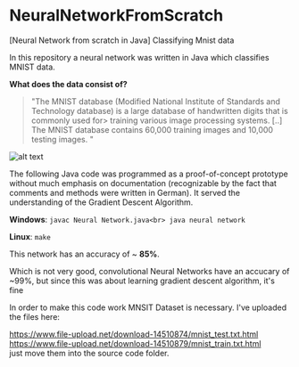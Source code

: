 # NeuralNetworkFromScratch
[Neural Network from scratch in Java] Classifying Mnist data

In this repository a neural network was written in Java which classifies MNIST data.

**What does the data consist of?**

> "The MNIST database (Modified National Institute of Standards and Technology database) is a large database of handwritten digits that is commonly used for> training various image processing systems. [..]
> The MNIST database contains 60,000 training images and 10,000 testing images. "

![alt text](https://upload.wikimedia.org/wikipedia/commons/2/27/MnistExamples.png)

The following Java code was programmed as a proof-of-concept prototype without much emphasis on documentation (recognizable by the fact that comments and methods were written in German). It served the understanding of the Gradient Descent Algorithm.

**Windows**:
``
javac Neural Network.java<br>
java neural network
``

**Linux**:
``
make
``

This network has an accuracy of ~ **85%**. 

Which is not very good, convolutional Neural Networks have an accucary of ~99%, but since this was about learning gradient descent algorithm, it's fine

In order to make this code work MNSIT Dataset is necessary. I've uploaded the files here:

https://www.file-upload.net/download-14510874/mnist_test.txt.html<br>
https://www.file-upload.net/download-14510879/mnist_train.txt.html<br>
just move them into the source code folder.
